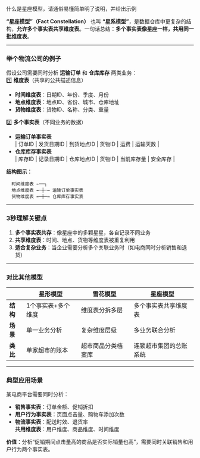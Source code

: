 
什么是星座模型，请通俗易懂简单明了说明，并给出示例

 **“星座模型”（Fact Constellation）** 也叫 **“星系模型”**，是数据仓库中更复杂的结构，**允许多个事实表共享维度表**。一句话总结：**多个事实表像星座一样，共用同一批维度表**。

---

### **举个物流公司的例子**  
假设公司需要同时分析 **运输订单** 和 **仓库库存** 两类业务：  
1️⃣ **维度表**（共享的公共描述信息）  
   - **时间维度表**：日期ID、年份、季度、月份  
   - **地点维度表**：地点ID、省份、城市、仓库地址  
   - **货物维度表**：货物ID、名称、分类、重量  

2️⃣ **多个事实表**（不同业务的数据）  
   - **运输订单事实表**  
     | 订单ID | 发货日期ID | 到货地点ID | 货物ID | 运费 | 运输天数 |  
   - **仓库库存事实表**  
     | 库存ID | 记录日期ID | 仓库地点ID | 货物ID | 当前库存量 | 安全库存 |  

**结构图示**：  
```
  时间维度表 ←──┐  
  地点维度表 ←─┼─→ 运输订单事实表  
  货物维度表 ←─┼─→ 仓库库存事实表  
```

---

### **3秒理解关键点**  
1. **多个事实表共存**：像星座中的多颗星星，各自记录不同业务  
2. **共享维度表**：时间、地点、货物等维度表被重复利用  
3. **适合复杂业务**：当企业需要分析多个关联业务时（如电商同时分析销售和退货）  

---

### **对比其他模型**  
|          | **星形模型**       | **雪花模型**       | **星座模型**           |  
|----------|--------------------|--------------------|------------------------|  
| **结构** | 1个事实表+多个维度 | 维度表分拆多层      | 多个事实表共享维度表    |  
| **场景** | 单一业务分析       | 复杂维度层级       | 多业务联合分析          |  
| **类比** | 单家超市的账本     | 超市商品分类档案库 | 连锁超市集团的总账系统  |  

---

### **典型应用场景**  
某电商平台需要同时分析：  
- **销售事实表**：订单金额、促销折扣  
- **用户行为事实表**：页面点击量、购物车添加次数  
- **物流事实表**：配送时效、退货率  
**共用维度表**：用户维度、商品维度、时间维度  

**价值**：分析“促销期间点击量高的商品是否实际销量也高”，需要同时关联销售和用户行为两个事实表。